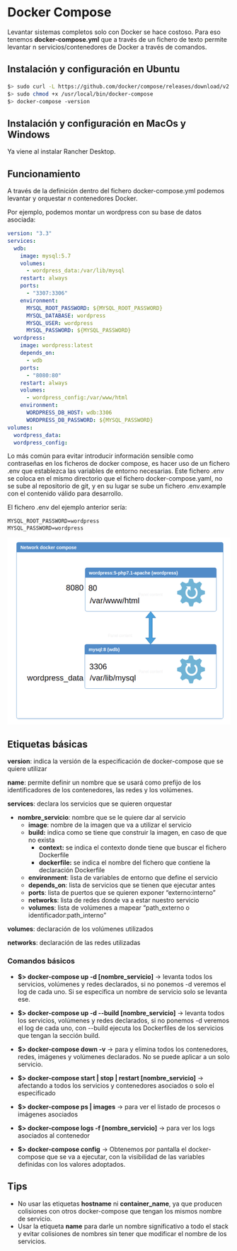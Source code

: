 # Docker Compose

Levantar sistemas completos solo con Docker se hace costoso. Para eso tenemos **docker-compose.yml** que a través de un fichero de texto permite levantar n servicios/contenedores de Docker a través de comandos.

## Instalación y configuración en Ubuntu

```bash
$> sudo curl -L https://github.com/docker/compose/releases/download/v2.11.1/docker-compose-`uname -s`-`uname -m` -o /usr/local/bin/docker-compose
$> sudo chmod +x /usr/local/bin/docker-compose
$> docker-compose -version
```

## Instalación y configuración en MacOs y Windows

Ya viene al instalar Rancher Desktop.

## Funcionamiento

A través de la definición dentro del fichero docker-compose.yml podemos levantar y orquestar *n* contenedores Docker. 

Por ejemplo, podemos montar un wordpress con su base de datos asociada:

```yml
version: "3.3"
services:
  wdb:
    image: mysql:5.7
    volumes:
      - wordpress_data:/var/lib/mysql
    restart: always
    ports:
      - "3307:3306"
    environment:
      MYSQL_ROOT_PASSWORD: ${MYSQL_ROOT_PASSWORD}
      MYSQL_DATABASE: wordpress
      MYSQL_USER: wordpress
      MYSQL_PASSWORD: ${MYSQL_PASSWORD}
  wordpress:
    image: wordpress:latest
    depends_on:
      - wdb
    ports:
      - "8080:80"
    restart: always
    volumes:
      - wordpress_config:/var/www/html
    environment:
      WORDPRESS_DB_HOST: wdb:3306
      WORDPRESS_DB_PASSWORD: ${MYSQL_PASSWORD}
volumes:
  wordpress_data:
  wordpress_config:
```
Lo más común para evitar introducir información sensible como contraseñas en los ficheros de docker compose, es hacer uso de un fichero .env que establezca las variables de entorno necesarias. Este fichero .env se coloca en el mismo directorio que el fichero docker-compose.yaml, no se sube al repositorio de git, y en su lugar se sube un fichero .env.example con el contenido válido para desarrollo.

El fichero .env del ejemplo anterior sería:

```properties
MYSQL_ROOT_PASSWORD=wordpress
MYSQL_PASSWORD=wordpress
```
![stack wordpress](../imgs/docker-compose-wordpress.png)

## Etiquetas básicas

**version**: indica la versión de la especificación de docker-compose que se quiere utilizar

**name**: permite definir un nombre que se usará como prefijo de los identificadores de los contenedores, las redes y los volúmenes.

**services**: declara los servicios que se quieren orquestar

* **nombre_servicio**: nombre que se le quiere dar al servicio
  * **image**: nombre de la imagen que va a utilizar el servicio
  * **build:** indica como se tiene que construir la imagen, en caso de que no exista
    * **context:** se indica el contexto donde tiene que buscar el fichero Dockerfile
    * **dockerfile:** se indica el nombre del fichero que contiene la declaración Dockerfile
  * **environment**: lista de variables de entorno que define el servicio
  * **depends_on**: lista de servicios que se tienen que ejecutar antes
  * **ports**: lista de puertos que se quieren exponer “externo:interno”
  * **networks**: lista de redes donde va a estar nuestro servicio
  * **volumes**: lista de volúmenes a mapear “path_externo o identificador:path_interno”

**volumes**: declaración de los volúmenes utilizados

**networks**: declaración de las redes utilizadas

### Comandos básicos

* **$> docker-compose up -d [nombre_servicio]** → levanta todos los servicios, volúmenes y redes declarados, si no ponemos -d veremos el log de cada uno. Si se especifica un nombre de servicio solo se levanta ese.
* **$> docker-compose up -d --build [nombre_servicio]** → levanta todos los servicios, volúmenes y redes declarados, si no ponemos -d veremos el log de cada uno, con --build ejecuta los Dockerfiles de los servicios que tengan la sección build.
* **$> docker-compose down -v** → para y elimina todos los contenedores, redes, imágenes y volúmenes declarados. No se puede aplicar a un solo servicio.
* **$> docker-compose start | stop | restart [nombre_servicio]** → afectando a todos los servicios y contenedores asociados o solo el especificado
* **$> docker-compose ps | images** → para ver el listado de procesos o imágenes asociados
* **$> docker-compose logs -f [nombre_servicio]** → para ver los logs asociados al contenedor

* **$> docker-compose config** →  Obtenemos por pantalla el docker-compose que se va a ejecutar, con la visibilidad de las variables definidas con los valores adoptados.

## Tips

- No usar las etiquetas **hostname** ni **container_name**, ya que producen colisiones con otros docker-compose que tengan los mismos nombre de servicio.
- Usar la etiqueta **name** para darle un nombre significativo a todo el stack y evitar colisiones de nombres sin tener que modificar el nombre de los servicios.